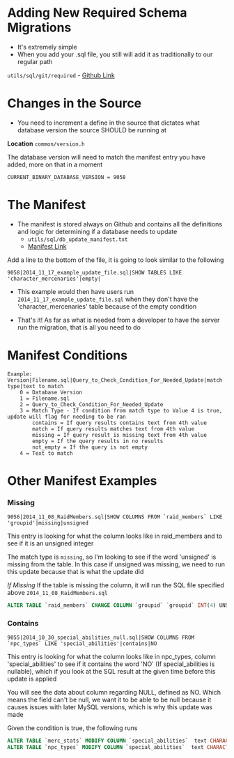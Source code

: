 # Adding New Required Schema Migrations

* It's extremely simple
* When you add your .sql file, you still will add it as traditionally
    to our regular path

`utils/sql/git/required` - [Github Link](https://github.com/EQEmu/Server/tree/master/utils/sql/git/required)

# Changes in the Source

* You need to increment a define in the source that dictates what database version the source SHOULD be running at

**Location** `common/version.h`

The database version will need to match the manifest entry you have added, more on that in a moment

`CURRENT_BINARY_DATABASE_VERSION = 9058`

# The Manifest

* The manifest is stored always on Github and contains all the definitions and logic for determining if a database needs to update
  * `utils/sql/db_update_manifest.txt`
  * [Manifest Link](https://github.com/EQEmu/Server/blob/master/utils/sql/db_update_manifest.txt)

Add a line to the bottom of the file, it is going to look similar to the following

```
9058|2014_11_17_example_update_file.sql|SHOW TABLES LIKE 'character_mercenaries'|empty|
```

* This example would then have users run `2014_11_17_example_update_file.sql` when they don't have the 'character_mercenaries' table because of the empty condition

* That's it! As far as what is needed from a developer to have the server run the migration, that is all you need to do

# Manifest Conditions

```
Example: Version|Filename.sql|Query_to_Check_Condition_For_Needed_Update|match type|text to match
	0 = Database Version
	1 = Filename.sql
	2 = Query_to_Check_Condition_For_Needed_Update
	3 = Match Type - If condition from match type to Value 4 is true, update will flag for needing to be ran
		contains = If query results contains text from 4th value
		match = If query results matches text from 4th value
		missing = If query result is missing text from 4th value
		empty = If the query results in no results
		not_empty = If the query is not empty
	4 = Text to match
```

# Other Manifest Examples

### Missing

```
9056|2014_11_08_RaidMembers.sql|SHOW COLUMNS FROM `raid_members` LIKE 'groupid'|missing|unsigned
```

This entry is looking for what the column looks like in raid_members and to see if it is an unsigned integer

The match type is `missing`, so I'm looking to see if the word 'unsigned' is missing from the table. In this case if unsigned was missing, we need to run this update because that is what the update did

*If Missing*
If the table is missing the column, it will run the SQL file specified above `2014_11_08_RaidMembers.sql`

```sql
ALTER TABLE `raid_members` CHANGE COLUMN `groupid` `groupid` INT(4) UNSIGNED NOT NULL DEFAULT '0' AFTER `charid`;
```

### Contains

```
9055|2014_10_30_special_abilities_null.sql|SHOW COLUMNS FROM `npc_types` LIKE 'special_abilities'|contains|NO
```

This entry is looking for what the column looks like in npc_types, column 'special_abilities' to see if it contains the word 'NO' (If special_abilities is nullable), which if you look at the SQL result at the given time before this update is applied

You will see the data about column regarding NULL, defined as NO. Which means the field can't be null, we want it to be able to be null because it causes issues with later MySQL versions, which is why this update was made

Given the condition is true, the following runs

```sql
ALTER TABLE `merc_stats` MODIFY COLUMN `special_abilities`  text CHARACTER SET latin1 COLLATE latin1_swedish_ci NULL;
ALTER TABLE `npc_types` MODIFY COLUMN `special_abilities`  text CHARACTER SET latin1 COLLATE latin1_swedish_ci NULL;
```